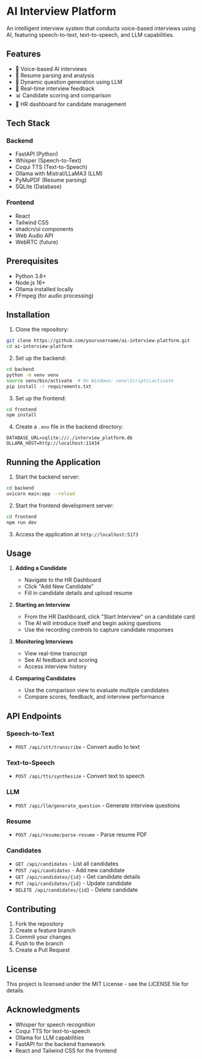 # AI Interview Platform

An intelligent interview system that conducts voice-based interviews using AI, featuring speech-to-text, text-to-speech, and LLM capabilities.

## Features

- 🎤 Voice-based AI interviews
- 📝 Resume parsing and analysis
- 🧠 Dynamic question generation using LLM
- 🎯 Real-time interview feedback
- 📊 Candidate scoring and comparison
- 👥 HR dashboard for candidate management

## Tech Stack

### Backend
- FastAPI (Python)
- Whisper (Speech-to-Text)
- Coqui TTS (Text-to-Speech)
- Ollama with Mistral/LLaMA3 (LLM)
- PyMuPDF (Resume parsing)
- SQLite (Database)

### Frontend
- React
- Tailwind CSS
- shadcn/ui components
- Web Audio API
- WebRTC (future)

## Prerequisites

- Python 3.8+
- Node.js 16+
- Ollama installed locally
- FFmpeg (for audio processing)

## Installation

1. Clone the repository:
```bash
git clone https://github.com/yourusername/ai-interview-platform.git
cd ai-interview-platform
```

2. Set up the backend:
```bash
cd backend
python -m venv venv
source venv/bin/activate  # On Windows: venv\Scripts\activate
pip install -r requirements.txt
```

3. Set up the frontend:
```bash
cd frontend
npm install
```

4. Create a `.env` file in the backend directory:
```env
DATABASE_URL=sqlite:///./interview_platform.db
OLLAMA_HOST=http://localhost:11434
```

## Running the Application

1. Start the backend server:
```bash
cd backend
uvicorn main:app --reload
```

2. Start the frontend development server:
```bash
cd frontend
npm run dev
```

3. Access the application at `http://localhost:5173`

## Usage

1. **Adding a Candidate**
   - Navigate to the HR Dashboard
   - Click "Add New Candidate"
   - Fill in candidate details and upload resume

2. **Starting an Interview**
   - From the HR Dashboard, click "Start Interview" on a candidate card
   - The AI will introduce itself and begin asking questions
   - Use the recording controls to capture candidate responses

3. **Monitoring Interviews**
   - View real-time transcript
   - See AI feedback and scoring
   - Access interview history

4. **Comparing Candidates**
   - Use the comparison view to evaluate multiple candidates
   - Compare scores, feedback, and interview performance

## API Endpoints

### Speech-to-Text
- `POST /api/stt/transcribe` - Convert audio to text

### Text-to-Speech
- `POST /api/tts/synthesize` - Convert text to speech

### LLM
- `POST /api/llm/generate_question` - Generate interview questions

### Resume
- `POST /api/resume/parse-resume` - Parse resume PDF

### Candidates
- `GET /api/candidates` - List all candidates
- `POST /api/candidates` - Add new candidate
- `GET /api/candidates/{id}` - Get candidate details
- `PUT /api/candidates/{id}` - Update candidate
- `DELETE /api/candidates/{id}` - Delete candidate

## Contributing

1. Fork the repository
2. Create a feature branch
3. Commit your changes
4. Push to the branch
5. Create a Pull Request

## License

This project is licensed under the MIT License - see the LICENSE file for details.

## Acknowledgments

- Whisper for speech recognition
- Coqui TTS for text-to-speech
- Ollama for LLM capabilities
- FastAPI for the backend framework
- React and Tailwind CSS for the frontend 
